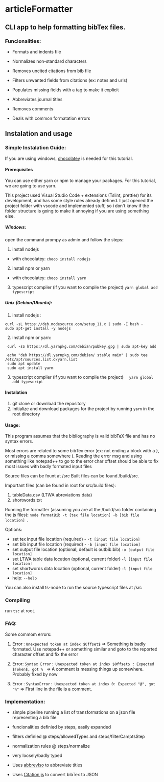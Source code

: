 # articleFormatter

## CLI app to help formatting bibTex files. 

### Funcionalities:

* Formats and indents file

* Normalizes non-standard characters

* Removes uncited citations from bib file

* Filters unwanted fields from citations (ex: notes and urls)

* Populates missing fields with a tag to make it explicit

* Abbreviates journal titles

* Removes comments

* Deals with common formatation errors


## Instalation and usage
 
### Simple Instalation Guide:
  
  If you are using windows, [chocolatey](https://chocolatey.org/install) is needed for this tutorial.
  
  #### Prerequisites
  
  You can use either yarn or npm to manage your packages. For this tutorial, we are going to use yarn.
  
  This project used Visual Studio Code + extensions (Tslint, prettier) for its development, and has some style rules already    defined. I just opened the project folder with vscode and implemented stuff, so i don't know if the folder structure is going to make it annoying if you are using something else.
  
  ##### Windows:
  
   open the command prompy as admin and follow the steps:
 
  1. install nodejs
  * with chocolatey: `choco install nodejs`
  
  2. install npm or yarn
  * with chocolatey: `choco install yarn`
  
  3. typescript compiler (if you want to compile the project)
   `yarn global add typescript`
  
  
  ##### Unix (Debian/Ubuntu):
  
   1. install nodejs :
   
    curl -sL https://deb.nodesource.com/setup_11.x | sudo -E bash -
    sudo apt-get install -y nodejs
    
   2.  install npm or yarn:
   
     curl -sS https://dl.yarnpkg.com/debian/pubkey.gpg | sudo apt-key add -
     echo "deb https://dl.yarnpkg.com/debian/ stable main" | sudo tee /etc/apt/sources.list.d/yarn.list
     sudo apt update
     sudo apt install yarn
     
   3. typescript compiler (if you want to compile the project)
   `  yarn global add typescript`

#### Instalation
  
  
  1. git clone or download the repository
  2. Initialize and download packages for the project by running `yarn` in the root directory
  
#### Usage:
  
This program assumes that the bibliography is valid bibTeX file and has no syntax errors. 

Most errors are related to some bibTex error (ex: not ending a block with a }, or missing a comma somewhere ). Reading the error msg and using something like notepad++ to go to the error char offset should be able to fix most issues with badly formated input files
  
  Source files can be fount at /src
  Built files can be found /build/src. 
  
  Important files (can be found in root for src/build files):
  1.  tableData.csv (LTWA abreviations data)
  2.  shortwords.txt 
  
  
  Running the formatter (assuming you are at the /build/src folder containing the js files): `node formatBib -t [tex file location] -b [bib file location] `. 
  
   Options:
   *   set tex input file location (required) - `-t [input file location]` 
   *  set bib input file location (required) - `-b [input file location]` 
   *   set output file location (optional, default is outbib.bib) `-o [output file location]`
   *   set LTWA table data location (optional, current folder) `-l [input file location]`
   *   set shortwords data location (optional, current folder) `-l [input file location]`
   *   help: `--help`
    
 You can also install ts-node to run the source typescript files at /src

### Compiling
  run `tsc` at root. 
 
### FAQ:

Some commom errors:

1. Error : `Unexpected token at index $Offset$` => Something is badly formated. Use notepad++ or something similar and goto to the reported character offset and fix the error

2. Error: `Syntax Error: Unexpected token at index $Offset$ : Expected $Token$, got % ` => A comment is messing things up somewhere. Probably fixed by now

3. Error : `SyntaxError: Unexpected token at index 0: Expected "@", got "%"` => First line in the file is a comment.

### Implementation:

  * simple pipeline running a list of transformations on a json file representing a bib file
  
  * funcionalities definied by steps, easily expanded
  
  * filters definied @ steps/allowedTypes and steps/filterCamptsStep
  
  * normalization rules @ steps/normalize
  
  * very loosely/badly typed
  
  * Uses [abbrevIso](https://github.com/marcinwrochna/abbrevIso) to abbreviate titles
  
  * Uses [Citation.js](https://citation.js.org/) to convert bibTex to JSON


  
  
  
